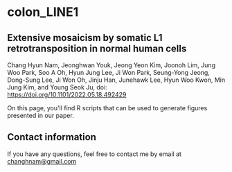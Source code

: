 # colon_LINE1

## Extensive mosaicism by somatic L1 retrotransposition in normal human cells

Chang Hyun Nam, Jeonghwan Youk, Jeong Yeon Kim, Joonoh Lim, Jung Woo Park, Soo A Oh, Hyun Jung Lee, Ji Won Park, Seung-Yong Jeong, Dong-Sung Lee, Ji Won Oh, Jinju Han, Junehawk Lee, Hyun Woo Kwon, Min Jung Kim, and Young Seok Ju, doi: https://doi.org/10.1101/2022.05.18.492429

On this page, you'll find R scripts that can be used to generate figures presented in our paper. 

## Contact information
If you have any questions, feel free to contact me by email at changhnam@gmail.com
